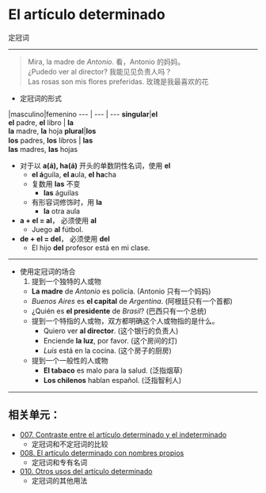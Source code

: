 # El artículo determinado
定冠词

----

> Mira, la madre de _Antonio_. 看，Antonio 的妈妈。<br>
> ¿Pudedo ver al director? 我能见见负责人吗？<br>
> Las rosas son mis flores preferidas. 玫瑰是我最喜欢的花

- 定冠词的形式

|masculino|femenino
--- | --- | ---
**singular**|**el** <br> **el** padre, **el** libro | **la** <br> **la** madre, **la** hoja
**plural**|**los** <br> **los** padres, **los** libros | **las**　<br> **las** madres, **las** hojas

- 对于以 **a(á), ha(á)** 开头的单数阴性名词，使用 **el**
  - **el á**guila, **el a**ula, **el ha**cha
  - 复数用 **las** 不变
    - **las** águilas
  - 有形容词修饰时，用 **la**
    - **la** otra aula
- **a + el = al**， 必须使用 **al**
  - Juego **al** fútbol.
- **de + el = del**， 必须使用 **del**
  - El hijo **del** profesor está en mi clase.

---

- 使用定冠词的场合
  1. 提到一个独特的人或物
    - **La madre** de _Antonio_ es policía. (Antonio 只有一个妈妈)
    - _Buenos Aires_ es **el capital** de _Argentina_. (阿根廷只有一个首都)
    - ¿Quién es **el presidente** de _Brasil_? (巴西只有一个总统)
  - 提到一个特指的人或物，双方都明确这个人或物指的是什么。
    - Quiero ver **al director**. (这个银行的负责人)
    - Enciende **la luz**, por favor. (这个房间的灯)
    - _Luis_ está en la cocina. (这个房子的厨房)
  - 提到一个一般性的人或物
    - **El tabaco** es malo para la salud. (泛指烟草)
    - **Los chilenos** hablan español. (泛指智利人)

----

## 相关单元：
- [007. Contraste entre el artículo determinado y el indeterminado](notes/007-un-perro-el-perro.md)
  - 定冠词和不定冠词的比较
- [008. El artículo determinado con nombres propios](notes/008-el-señor-alonso-la-calle-mayor.md)
  - 定冠词和专有名词
- [010. Otros usos del artículo determinado](notes/010-tocar-la-guitarra.md)
  - 定冠词的其他用法
